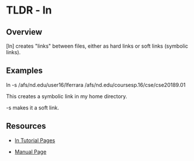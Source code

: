 TLDR - ln
============

Overview
--------

[ln] creates "links" between files, either as hard links or soft links (symbolic links).

Examples
--------

ln -s /afs/nd.edu/user16/lferrara /afs/nd.edu/coursesp.16/cse/cse20189.01  

This creates a symbolic link in my home directory.

-s makes it a soft link.

Resources
---------

- [ln Tutorial Pages](http://www.computerhope.com/unix/uln.htm) 

[git]: https://computerhope.com

- [Manual Page](https://http://man7.org/linux/man-pages/man1/ln.1.html)

[git]: https://man7.org
